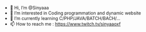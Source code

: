 - 👋 Hi, I’m @Sinyaaa
- 👀 I’m interested in Coding programmation and dynamic website
- 🌱 I’m currently learning C/PHP/JAVA/BATCH/BACH/...
- 📫 How to reach me : https://www.twitch.tv/sinyaaoxf


